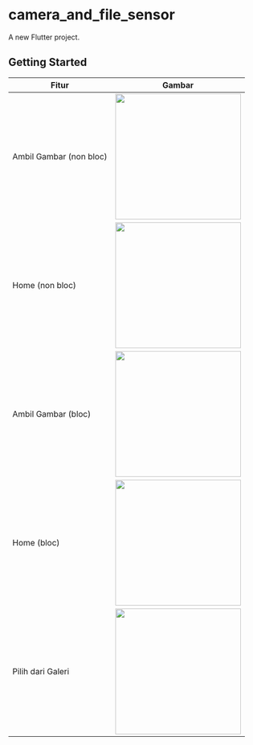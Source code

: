 # camera_and_file_sensor

A new Flutter project.

## Getting Started

<table>
  <thead>
    <tr>
      <th>Fitur</th>
      <th>Gambar</th>
    </tr>
  </thead>
  <tbody>
    <tr>
      <td>Ambil Gambar (non bloc)</td>
      <td><img src="https://github.com/user-attachments/assets/00dec23f-684d-4594-bb60-64bda4455c72" width="250"/></td>
    </tr>
    <tr>
      <td>Home (non bloc)</td>
      <td><img src="https://github.com/user-attachments/assets/0687c43e-46c6-4f76-9469-ce4eedaa59b7" width="250"/></td>
    </tr>
    <tr>
      <td>Ambil Gambar (bloc)</td>
      <td><img src="https://github.com/user-attachments/assets/8b1fcca7-3c14-4521-a794-6695b6b7748a" width="250"/></td>
    </tr>
    <tr>
      <td>Home (bloc)</td>
      <td><img src="https://github.com/user-attachments/assets/ca624333-b4b2-4700-a21a-c45a4e97c09c" width="250"/></td>
    </tr>
    <tr>
      <td>Pilih dari Galeri</td>
      <td><img src="https://github.com/user-attachments/assets/fc82a1d3-9e54-427e-8a90-08e8641463ac" width="250"/></td>
    </tr>
  </tbody>
</table>
